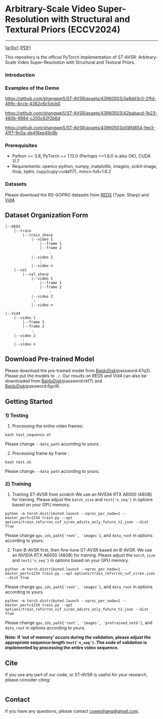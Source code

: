 # Arbitrary-Scale Video Super-Resolution with Structural and Textural Priors (ECCV2024)
---
[[arXiv]()] [[PDF]()]

This repository is the official PyTorch implementation of ST-AVSR: Arbitrary-Scale Video Super-Resolution with Structural and Textural Priors.

### Introduction


### Examples of the Demo
https://github.com/shangwei5/ST-AVSR/assets/43960503/3a8dd3c0-21fd-499c-8ccb-4362c6c5dcb0

https://github.com/shangwei5/ST-AVSR/assets/43960503/42babacd-1b23-480b-9984-c205c62f2b6d

https://github.com/shangwei5/ST-AVSR/assets/43960503/d18fd854-fee3-41f7-9c0a-de416ee49c8b

### Prerequisites
- Python >= 3.8, PyTorch == 1.13.0 (Perhaps >=1.8.0 is also OK), CUDA 11.7
- Requirements: opencv-python, numpy, matplotlib, imageio, scikit-image, thop, tqdm, cupy(cupy-cuda117), mmcv-full=1.6.2

### Datasets
Please download the RS-GOPRO datasets from [REDS](https://seungjunnah.github.io/Datasets/reds.html) (Type: Sharp) and [Vid4](https://drive.google.com/drive/folders/1An6hF1oYkeWxfOBxxKm073mvgIFrBNDA).

## Dataset Organization Form
```
|--REDS
    |--train
        |--train_sharp  
            |--video 1
                |--frame 1
                |--frame 2
                    ：
            |--video 2
                :
            |--video n
    |--val
        |--val_sharp
            |--video 1
                |--frame 1
                |--frame 2
                    ：
            |--video 2
             :
            |--video n
```
```
|--Vid4
    |--video 1
        |--frame 1
        |--frame 2
            ：
    |--video 2
        :
    |--video n
```

## Download Pre-trained Model
Please download the pre-trained model from [BaiduDisk](https://pan.baidu.com/s/1UBr9pQGhAHm66rr_VHzyTQ?pwd=47q3)(password:47q3). Please put the models to `./`.
Our results on REDS and Vid4 can also be downloaded from [BaiduDisk](https://pan.baidu.com/s/1WDO9wRFp5cA-dBSlKazcLg?pwd=rkf7)(password:rkf7) and [BaiduDisk](https://pan.baidu.com/s/1nqUUfEo6tFhiEZuY9bdYqw?pwd=6gv9)(password:6gv9).

## Getting Started
### 1) Testing
1. Processing the entire video frames:
```
bash test_sequence.sh
```
Please change `--data_path` according to yours.

2. Processing frame by frame :
```
bash test.sh
```
Please change `--data_path` according to yours.

### 2) Training

1. Training ST-AVSR from scratch
We use an NVIDIA RTX A6000 (48GB) for training. Please adjust the `batch_size` and `test{'n_seq'}` in options based on your GPU memory.
```
python -m torch.distributed.launch --nproc_per_node=1 --master_port=1234 train.py --opt options/train_refsrrnn_cuf_siren_adists_only_future_t2.json --dist True
```
Please change `gpu_ids`, `path{'root', 'images'}`, and `data_root` in options according to yours.

2. Train B-AVSR first, then fine-tune ST-AVSR based on B-AVSR.
We use an NVIDIA RTX A6000 (48GB) for training. Please adjust the `batch_size` and `test{'n_seq'}` in options based on your GPU memory.
```
python -m torch.distributed.launch --nproc_per_node=1 --master_port=1234 train.py --opt options/train_refsrrnn_cuf_siren.json --dist True
```
Please change `gpu_ids`, `path{'root', 'images'}`, and `data_root` in options according to yours.

```
python -m torch.distributed.launch --nproc_per_node=1 --master_port=1234 train.py --opt options/train_refsrrnn_cuf_siren_adists_only_future_t2.json --dist True
```
Please change `gpu_ids`, `path{'root', 'images', 'pretrained_netG'}`, and `data_root` in options according to yours.

**Note: If ‘out of memory’ occurs during the validation, please adjust the appropriate sequence length `test{'n_seq'}`. The code of validation is implemented by processing the entire video sequence.**

## Cite
If you use any part of our code, or ST-AVSR is useful for your research, please consider citing:
```

```

## Contact
If you have any questions, please contact csweishang@gmail.com.

